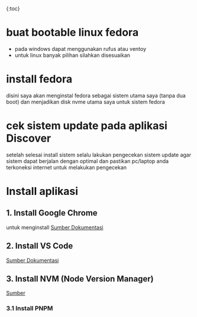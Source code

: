 {:toc}

# buat bootable linux fedora

- pada windows dapat menggunakan rufus atau ventoy
- untuk linux banyak pilihan silahkan disesuaikan

# install fedora

disini saya akan menginstal fedora sebagai sistem utama saya (tanpa dua boot) dan menjadikan disk nvme utama saya untuk sistem fedora

# cek sistem update pada aplikasi Discover

setelah selesai install sistem selalu lakukan pengecekan sistem update agar sistem dapat berjalan dengan optimal dan pastikan pc/laptop anda terkoneksi internet untuk melakukan pengecekan

# Install aplikasi

## 1. Install Google Chrome

untuk menginstall
[Sumber Dokumentasi](https://docs.fedoraproject.org/en-US/quick-docs/installing-chromium-or-google-chrome-browsers/#_installing_chrome_using_terminal)

## 2. Install VS Code

[Sumber Dokumentasi](https://code.visualstudio.com/docs/setup/linux#_rhel-fedora-and-centos-based-distributions)

## 3. Install NVM (Node Version Manager)

[Sumber](https://github.com/nvm-sh/nvm?tab=readme-ov-file#installing-and-updating)

### 3.1 Install PNPM
